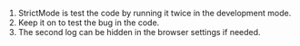 1. StrictMode is test the code by running it twice in the development mode.
2. Keep it on to test the bug in the code.
3. The second log can be hidden in the browser settings if needed.
